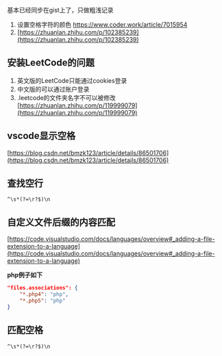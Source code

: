 基本已经同步在gist上了，只做粗浅记录

1. 设置空格字符的颜色 https://www.coder.work/article/7015954
2. [https://zhuanlan.zhihu.com/p/102385239](https://zhuanlan.zhihu.com/p/102385239)

## 安装LeetCode的问题

1. 英文版的LeetCode只能通过cookies登录
2. 中文版的可以通过账户登录
3. .leetcode的文件夹名字不可以被修改
[https://zhuanlan.zhihu.com/p/119999079](https://zhuanlan.zhihu.com/p/119999079)

## vscode显示空格

[https://blog.csdn.net/bmzk123/article/details/86501706](https://blog.csdn.net/bmzk123/article/details/86501706)

## 查找空行

```shell
^\s*(?=\r?$)\n
```

## 自定义文件后缀的内容匹配

[https://code.visualstudio.com/docs/languages/overview#_adding-a-file-extension-to-a-language](https://code.visualstudio.com/docs/languages/overview#_adding-a-file-extension-to-a-language)

**php例子如下**
```json
"files.associations": {
    "*.php4": "php",
    "*.php5": "php"
}
```

## 匹配空格

```shell
^\s*(?=\r?$)\n
```